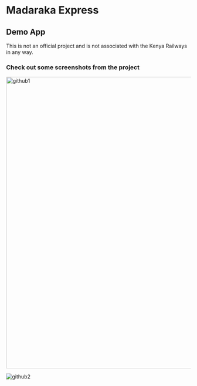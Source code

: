 # Madaraka Express
## Demo App
This is not an official project and is not associated with the Kenya Railways in any way. 
### Check out some screenshots from the project
<img width="795" alt="github1" src="https://user-images.githubusercontent.com/22114609/50724576-02bb9c80-1101-11e9-9f00-f02288b96684.png">

![github2](https://user-images.githubusercontent.com/22114609/50724577-051df680-1101-11e9-8c16-717af25e6cf1.png)
